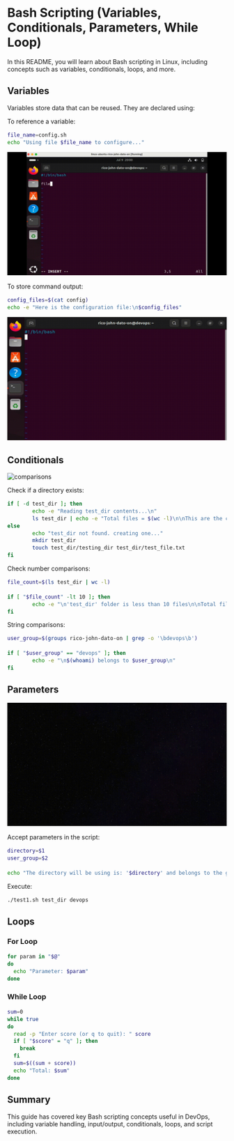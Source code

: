 # Bash Scripting (Variables, Conditionals, Parameters, While Loop)

In this README, you will learn about Bash scripting in Linux, including concepts such as variables, conditionals, loops, and more.

## Variables

Variables store data that can be reused. They are declared using:

To reference a variable:

```bash
file_name=config.sh
echo "Using file $file_name to configure..."
```

![variables](Images/variables.gif)

To store command output:

```bash
config_files=$(cat config)
echo -e "Here is the configuration file:\n$config_files"
```

![variables](Images/var.gif)

## Conditionals

![comparisons](Images/comparison.gif)

Check if a directory exists:

```bash
if [ -d test_dir ]; then
        echo -e "Reading test_dir contents...\n"
        ls test_dir | echo -e "Total files = $(wc -l)\n\nThis are the contents:\n$(ls test_dir)"
else
        echo "test_dir not found. creating one..."
        mkdir test_dir
        touch test_dir/testing_dir test_dir/test_file.txt
fi
```

Check number comparisons:

```bash
file_count=$(ls test_dir | wc -l)

if [ "$file_count" -lt 10 ]; then
        echo -e "\n'test_dir' folder is less than 10 files\n\nTotal files inside the test_dir = $file_count\n"
fi
```

String comparisons:

```bash
user_group=$(groups rico-john-dato-on | grep -o '\bdevops\b')

if [ "$user_group" == "devops" ]; then
        echo -e "\n$(whoami) belongs to $user_group\n"
fi
```

## Parameters

![parameters](Images/parameters.gif)

Accept parameters in the script:

```bash
directory=$1
user_group=$2

echo "The directory will be using is: '$directory' and belongs to the group of: '$user_group'"
```

Execute:

```bash
./test1.sh test_dir devops
```

## Loops

### For Loop

```bash
for param in "$@"
do
  echo "Parameter: $param"
done
```

### While Loop

```bash
sum=0
while true
do
  read -p "Enter score (or q to quit): " score
  if [ "$score" = "q" ]; then
    break
  fi
  sum=$((sum + score))
  echo "Total: $sum"
done
```

## Summary

This guide has covered key Bash scripting concepts useful in DevOps, including variable handling, input/output, conditionals, loops, and script execution.
